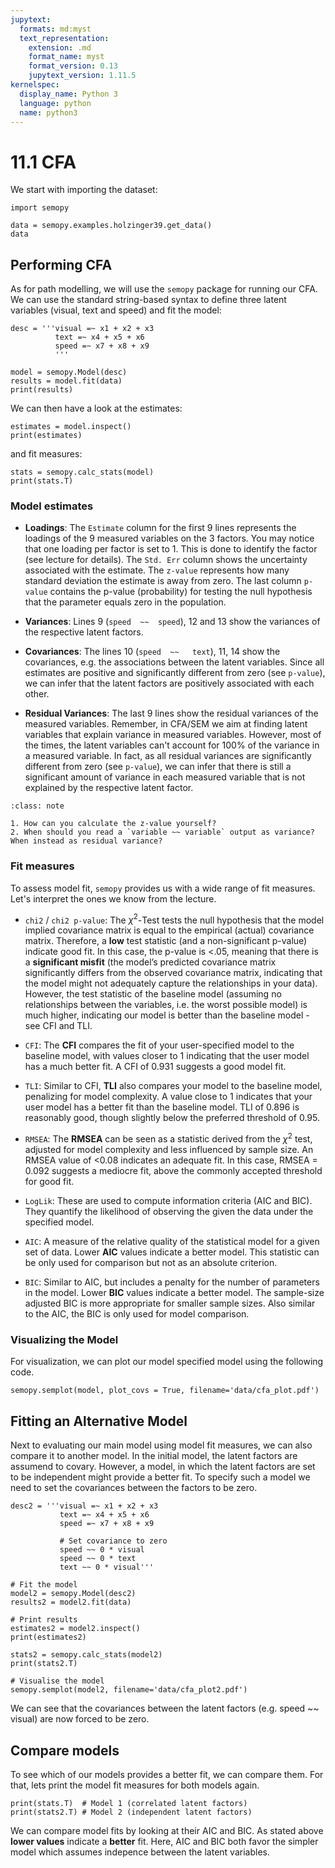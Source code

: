 ```yaml
---
jupytext:
  formats: md:myst
  text_representation:
    extension: .md
    format_name: myst
    format_version: 0.13
    jupytext_version: 1.11.5
kernelspec:
  display_name: Python 3
  language: python
  name: python3
---
```


# 11.1 CFA

We start with importing the dataset:

```{code-cell}
import semopy

data = semopy.examples.holzinger39.get_data()
data
```

## Performing CFA

As for path modelling, we will use the `semopy` package for running our CFA. We can use the standard string-based syntax to define three latent variables (visual, text and speed) and fit the model:

```{code-cell}
desc = '''visual =~ x1 + x2 + x3
          text =~ x4 + x5 + x6
          speed =~ x7 + x8 + x9
          '''

model = semopy.Model(desc)
results = model.fit(data)
print(results)
```

We can then have a look at the estimates:

```{code-cell}
estimates = model.inspect()
print(estimates)
```

and fit measures:

```{code-cell}
stats = semopy.calc_stats(model)
print(stats.T)
```

### Model estimates

- **Loadings**: The `Estimate` column for the first 9 lines represents the loadings of the 9 measured variables on the 3 factors. You may notice that one loading per factor is set to 1. This is done to identify the factor (see lecture for details). The `Std. Err` column shows the uncertainty associated with the estimate. The `z-value` represents how many standard deviation the estimate is away from zero. The last column `p-value` contains the p-value (probability) for testing the null hypothesis that the parameter equals zero in the population.

- **Variances**: Lines 9 (`speed  ~~  speed`), 12 and 13 show the variances of the respective latent factors.

- **Covariances**: The lines 10 (`speed  ~~   text`), 11, 14 show the covariances, e.g. the associations between the latent variables. Since all estimates are positive and significantly different from zero (see `p-value`), we can infer that the latent factors are positively associated with each other.

- **Residual Variances**: The last 9 lines show the residual variances of the measured variables. Remember, in CFA/SEM we aim at finding latent variables that explain variance in measured variables. However, most of the times, the latent variables can't account for 100% of the variance in a measured variable. In fact, as all residual variances are significantly different from zero (see `p-value`), we can infer that there is still a significant amount of variance in each measured variable that is not explained by the respective latent factor.

```{admonition} Learning break
:class: note

1. How can you calculate the z-value yourself? 
2. When should you read a `variable ~~ variable` output as variance? When instead as residual variance?

```

### Fit measures

To assess model fit, `semopy` provides us with a wide range of fit measures. Let's interpret the ones we know from the lecture.

- `chi2` / `chi2 p-value`: The $\chi^2$-Test tests the null hypothesis that the model implied covariance matrix is equal to the empirical (actual) covariance matrix. Therefore, a **low** test statistic (and a non-significant p-value) indicate good fit. In this case, the p-value is <.05, meaning that there is a **significant misfit** (the model’s predicted covariance matrix significantly differs from the observed covariance matrix, indicating that the model might not adequately capture the relationships in your data). 
However, the test statistic of the baseline model (assuming no relationships between the variables, i.e. the worst possible model) is much higher, indicating our model is better than the baseline model - see CFI and TLI.

- `CFI`: The **CFI** compares the fit of your user-specified model to the baseline model, with values closer to 1 indicating that the user model has a much better fit. A CFI of 0.931 suggests a good model fit.

- `TLI`: Similar to CFI, **TLI** also compares your model to the baseline model, penalizing for model complexity. A value close to 1 indicates that your user model has a better fit than the baseline model. TLI of 0.896 is reasonably good, though slightly below the preferred threshold of 0.95.

- `RMSEA`: The **RMSEA** can be seen as a statistic derived from the $\chi^2$ test, adjusted for model complexity and less influenced by sample size. An RMSEA value of <0.08 indicates an adequate fit. In this case, RMSEA = 0.092 suggests a mediocre fit, above the commonly accepted threshold for good fit.

- `LogLik`: These are used to compute information criteria (AIC and BIC). They quantify the likelihood of observing the given the data under the specified model.

- `AIC`: A measure of the relative quality of the statistical model for a given set of data. Lower **AIC** values indicate a better model. This statistic can be only used for comparison but not as an absolute criterion.

- `BIC`:  Similar to AIC, but includes a penalty for the number of parameters in the model. Lower **BIC** values indicate a better model. The sample-size adjusted BIC is more appropriate for smaller sample sizes. Also similar to the AIC, the BIC is only used for model comparison.


### Visualizing the Model

For visualization, we can plot our model specified model using the following code.

```{code-cell}
semopy.semplot(model, plot_covs = True, filename='data/cfa_plot.pdf')
```

## Fitting an Alternative Model

Next to evaluating our main model using model fit measures, we can also compare it to another model. In the initial model, the latent factors are assumend to covary. However, a model, in which the latent factors are set to be independent might provide a better fit. To specify such a model we need to set the covariances between the factors to be zero.

```{code-cell}
desc2 = '''visual =~ x1 + x2 + x3
           text =~ x4 + x5 + x6
           speed =~ x7 + x8 + x9
           
           # Set covariance to zero
           speed ~~ 0 * visual
           speed ~~ 0 * text
           text ~~ 0 * visual'''

# Fit the model
model2 = semopy.Model(desc2)
results2 = model2.fit(data)

# Print results
estimates2 = model2.inspect()
print(estimates2)

stats2 = semopy.calc_stats(model2)
print(stats2.T)

# Visualise the model
semopy.semplot(model2, filename='data/cfa_plot2.pdf')
```

We can see that the covariances between the latent factors (e.g. speed  ~~  visual) are now forced to be zero.

## Compare models

To see which of our models provides a better fit, we can compare them. For that, lets print the model fit measures for both models again.

```{code-cell}
print(stats.T)  # Model 1 (correlated latent factors)
print(stats2.T) # Model 2 (independent latent factors)
```

We can compare model fits by looking at their AIC and BIC. As stated above **lower values** indicate a **better** fit. Here, AIC and BIC both favor the simpler model which assumes indepence between the latent variables.